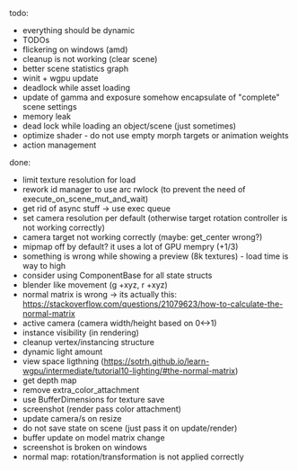 todo:
 * everything should be dynamic
 * TODOs
 * flickering on windows (amd)
 * cleanup is not working (clear scene)
 * better scene statistics graph
 * winit + wgpu update
 * deadlock while asset loading
 * update of gamma and exposure somehow encapsulate of "complete" scene settings
 * memory leak
 * dead lock while loading an object/scene (just sometimes)
 * optimize shader - do not use empty morph targets or animation weights
 * action management

done:
 * limit texture resolution for load
 * rework id manager to use arc rwlock (to prevent the need of execute_on_scene_mut_and_wait)
 * get rid of async stuff -> use exec queue
 * set camera resolution per default (otherwise target rotation controller is not working correctly)
 * camera target not working correctly (maybe: get_center wrong?)
 * mipmap off by default? it uses a lot of GPU mempry (+1/3)
 * something is wrong while showing a preview (8k textures) - load time is way to high
 * consider using ComponentBase for all state structs
 * blender like movement (g +xyz, r +xyz)
 * normal matrix is wrong -> its actually this: https://stackoverflow.com/questions/21079623/how-to-calculate-the-normal-matrix
 * active camera (camera width/height based on 0<->1)
 * instance visibility (in rendering)
 * cleanup vertex/instancing structure
 * dynamic light amount
 * view space ligthning (https://sotrh.github.io/learn-wgpu/intermediate/tutorial10-lighting/#the-normal-matrix)
 * get depth map
 * remove extra_color_attachment
 * use BufferDimensions for texture save
 * screenshot (render pass color attachment)
 * update camera/s on resize
 * do not save state on scene (just pass it on update/render)
 * buffer update on model matrix change
 * screenshot is broken on windows
 * normal map: rotation/transformation is not applied correctly